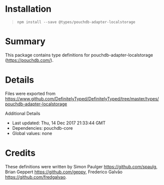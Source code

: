 # Installation
> `npm install --save @types/pouchdb-adapter-localstorage`

# Summary
This package contains type definitions for pouchdb-adapter-localstorage (https://pouchdb.com/).

# Details
Files were exported from https://www.github.com/DefinitelyTyped/DefinitelyTyped/tree/master/types/pouchdb-adapter-localstorage

Additional Details
 * Last updated: Thu, 14 Dec 2017 21:33:44 GMT
 * Dependencies: pouchdb-core
 * Global values: none

# Credits
These definitions were written by Simon Paulger <https://github.com/spaulg>, Brian Geppert <https://github.com/geppy>, Frederico Galvão <https://github.com/fredgalvao>.
